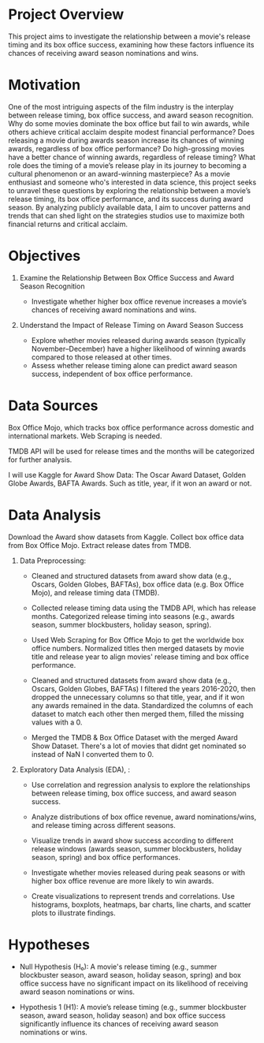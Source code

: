 # Project Overview
This project aims to investigate the relationship between a movie's release timing and its box office success, examining how these factors influence its chances of receiving award season nominations and wins.


# Motivation
One of the most intriguing aspects of the film industry is the interplay between release timing, box office success, and award season recognition. Why do some movies dominate the box office but fail to win awards, while others achieve critical acclaim despite modest financial performance? Does releasing a movie during awards season increase its chances of winning awards, regardless of box office performance? Do high-grossing movies have a better chance of winning awards, regardless of release timing? What role does the timing of a movie’s release play in its journey to becoming a cultural phenomenon or an award-winning masterpiece? As a movie enthusiast and someone who's interested in data science, this project seeks to unravel these questions by exploring the relationship between a movie’s release timing, its box office performance, and its success during award season. By analyzing publicly available data, I aim to uncover patterns and trends that can shed light on the strategies studios use to maximize both financial returns and critical acclaim. 


# Objectives
1. Examine the Relationship Between Box Office Success and Award Season Recognition
   - Investigate whether higher box office revenue increases a movie’s chances of receiving award nominations and wins.

3. Understand the Impact of Release Timing on Award Season Success
   - Explore whether movies released during awards season (typically November–December) have a higher likelihood of winning awards compared to those released at other times.
   - Assess whether release timing alone can predict award season success, independent of box office performance.

# Data Sources
Box Office Mojo, which tracks box office performance across domestic and international markets. Web Scraping is needed. 

TMDB API will be used for release times and the months will be categorized for further analysis.

I will use Kaggle for Award Show Data: The Oscar Award Dataset, Golden Globe Awards, BAFTA Awards. Such as title, year, if it won an award or not.


# Data Analysis
Download the Award show datasets from Kaggle. Collect box office data from Box Office Mojo. Extract release dates from TMDB.

1. Data Preprocessing:
   - Cleaned and structured datasets from award show data (e.g., Oscars, Golden Globes, BAFTAs), box office data (e.g. Box Office Mojo), and release timing data (TMDB).
   - Collected release timing data using the TMDB API, which has release months. Categorized release timing into seasons (e.g., awards season, summer blockbusters, holiday season, spring).
      
   - Used Web Scraping for Box Office Mojo to get the worldwide box office numbers. Normalized titles then merged datasets by movie title and release year to align movies' release timing and box office performance.
     
   - Cleaned and structured datasets from award show data (e.g., Oscars, Golden Globes, BAFTAs) I filtered the years 2016-2020, then dropped the unnecessary columns so that title, year, and if it won any awards remained in the data. Standardized the columns of each dataset to match each other then merged them, filled the missing values with a 0.
  
   - Merged the TMDB & Box Office Dataset with the merged Award Show Dataset. There's a lot of movies that didnt get nominated so instead of NaN I converted them to 0. 



2. Exploratory Data Analysis (EDA), :
   - Use correlation and regression analysis to explore the relationships between release timing, box office success, and award season success.
     
   - Analyze distributions of box office revenue, award nominations/wins, and release timing across different seasons.
     
   - Visualize trends in award show success according to different release windows (awards season, summer blockbusters, holiday season, spring) and box office performances.
     
   - Investigate whether movies released during peak seasons or with higher box office revenue are more likely to win awards.

   - Create visualizations to represent trends and correlations. Use histograms, boxplots, heatmaps, bar charts, line charts, and scatter plots to illustrate findings.
 

# Hypotheses
- Null Hypothesis (H₀): A movie's release timing (e.g., summer blockbuster season, award season, holiday season, spring) and box office success have no significant impact on its likelihood of receiving award season nominations or wins.
  
- Hypothesis 1 (H1): A movie’s release timing (e.g., summer blockbuster season, award season, holiday season) and box office success significantly influence its chances of receiving award season nominations or wins.


